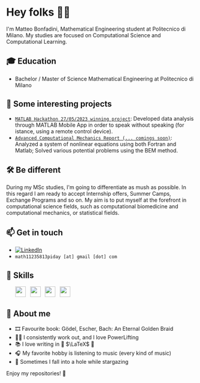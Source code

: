 # Hey folks 👋🏻

I'm Matteo Bonfadini, Mathematical Engineering student at Politecnico di Milano.
My studies are focused on Computational Science and Computational Learning.

## 🎓 **Education**

 - Bachelor / Master of Science Mathematical Engineering at Politecnico di Milano

## 📌 **Some interesting projects**

- [`MATLAB Hackathon 27/05/2023 winning project`]([https://github.com/teobucci/slhd](https://github.com/BonfaTex/MATLABthon-27-05-23)): Developed data analysis through MATLAB Mobile App in order to speak without speaking (for istance, using a remote control device).
- [`Advanced Computational Mechanics Report (... comings soon)`](): Analyzed a system of nonlinear equations using both Fortran and Matlab; Solved various potential problems using the BEM method.

## 🛠️ **Be different**
During my MSc studies, I'm going to differentiate as mush as possible. In this regard I am ready to accept Internship offers, Summer Camps, Exchange Programs and so on. My aim is to put myself at the forefront in computational science fields, such as computational biomedicine and computational mechanics, or statistical fields.

## 📫 **Get in touch**

- [![LinkedIn](https://img.shields.io/badge/-LinkedIn-blue?style=flat&logo=Linkedin&logoColor=white)](www.linkedin.com/in/matteo-bonfadini-11b100287)
- `math11235813piday [at] gmail [dot] com`

## 🚀 **Skills**

<ul>
        <img src='https://cdn.jsdelivr.net/gh/devicons/devicon/icons/matlab/matlab-original.svg' height='28'>  &nbsp
        <img src='https://cdn.jsdelivr.net/gh/devicons/devicon/icons/cplusplus/cplusplus-original.svg' height='28'>  &nbsp 
        <img src='https://cdn.jsdelivr.net/gh/devicons/devicon/icons/python/python-original.svg' height='28'>  &nbsp 
        <img src='https://cdn.jsdelivr.net/gh/devicons/devicon/icons/r/r-original.svg' height='28'> &nbsp
</ul>
 
## 🧠 **About me**

- 🎞️ Favourite book: Gödel, Escher, Bach: An Eternal Golden Braid
- 🏋🏼 I consistently work out, and I love PowerLifting
- 📚 I love writing in 📖 $\LaTeX$ 📖
- 🎧 My favorite hobby is listening to music (every kind of music)
- 🌟 Sometimes I fall into a hole while stargazing

Enjoy my repositories! 🚀
